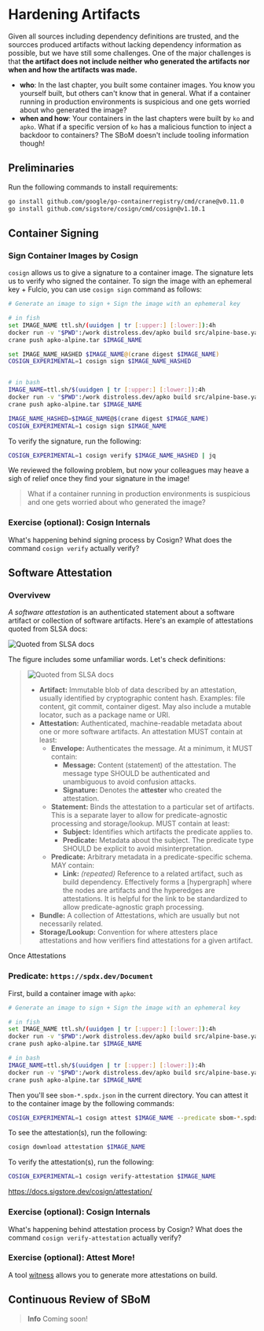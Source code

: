 # Hardening Artifacts

Given all sources including dependency definitions are trusted, and the sourcces produced artifacts without lacking dependency information as possible, but we have still some challenges.
One of the major challenges is that **the artifact does not include neither who generated the artifacts nor when and how the artifacts was made.**

- **who**: In the last chapter, you built some container images. You know you yourself built, but others can't know that in general. What if a container running in production environments is suspicious and one gets worried about who generated the image?
- **when and how**: Your containers in the last chapters were built by `ko` and `apko`. What if a specific version of `ko` has a malicious function to inject a backdoor to containers? The SBoM doesn't include tooling information though!

## Preliminaries

Run the following commands to install requirements:

```sh
go install github.com/google/go-containerregistry/cmd/crane@v0.11.0
go install github.com/sigstore/cosign/cmd/cosign@v1.10.1
```

## Container Signing

### Sign Container Images by Cosign

`cosign` allows us to give a signature to a container image. The signature lets us to verify who signed the container.
To sign the image with an ephemeral key + Fulcio, you can use `cosign sign` command as follows:

```sh
# Generate an image to sign + Sign the image with an ephemeral key

# in fish
set IMAGE_NAME ttl.sh/(uuidgen | tr [:upper:] [:lower:]):4h
docker run -v "$PWD":/work distroless.dev/apko build src/alpine-base.yaml $IMAGE_NAME apko-alpine.tar
crane push apko-alpine.tar $IMAGE_NAME

set IMAGE_NAME_HASHED $IMAGE_NAME@(crane digest $IMAGE_NAME)
COSIGN_EXPERIMENTAL=1 cosign sign $IMAGE_NAME_HASHED


# in bash
IMAGE_NAME=ttl.sh/$(uuidgen | tr [:upper:] [:lower:]):4h
docker run -v "$PWD":/work distroless.dev/apko build src/alpine-base.yaml $IMAGE_NAME apko-alpine.tar
crane push apko-alpine.tar $IMAGE_NAME

IMAGE_NAME_HASHED=$IMAGE_NAME@$(crane digest $IMAGE_NAME)
COSIGN_EXPERIMENTAL=1 cosign sign $IMAGE_NAME
```

To verify the signature, run the following:

```sh
COSIGN_EXPERIMENTAL=1 cosign verify $IMAGE_NAME_HASHED | jq
```

We reviewed the following problem, but now your colleagues may heave a sigh of relief once they find your signature in the image!

> What if a container running in production environments is suspicious and one gets worried about who generated the image?

### Exercise (optional): Cosign Internals

What's happening behind signing process by Cosign? What does the command `cosign verify` actually verify?

## Software Attestation

### Overvivew

_A software attestation_ is an authenticated statement about a software artifact or collection of software artifacts. Here's an example of attestations quoted from SLSA docs:

![Quoted from SLSA docs](https://github.com/slsa-framework/slsa/raw/main/docs/images/attestation_example_english.svg)

The figure includes some unfamiliar words. Let's check definitions:

> ![Quoted from SLSA docs](https://github.com/slsa-framework/slsa/raw/main/docs/images/attestation_layers.svg)
>
> - **Artifact:** Immutable blob of data described by an attestation, usually
>   identified by cryptographic content hash. Examples: file content, git
>   commit, container digest. May also include a mutable locator, such as
>   a package name or URI.
> - **Attestation:** Authenticated, machine-readable metadata about one or more
>   software artifacts. An attestation MUST contain at least:
>   - **Envelope:** Authenticates the message. At a minimum, it MUST contain:
>     - **Message:** Content (statement) of the attestation. The message
>       type SHOULD be authenticated and unambiguous to avoid confusion
>       attacks.
>     - **Signature:** Denotes the **attester** who created the attestation.
>   - **Statement:** Binds the attestation to a particular set of artifacts.
>     This is a separate layer to allow for predicate-agnostic processing
>     and storage/lookup. MUST contain at least:
>     - **Subject:** Identifies which artifacts the predicate applies to.
>     - **Predicate:** Metadata about the subject. The predicate type SHOULD
>       be explicit to avoid misinterpretation.
>   - **Predicate:** Arbitrary metadata in a predicate-specific schema. MAY
>     contain:
>     - **Link:** _(repeated)_ Reference to a related artifact, such as
>       build dependency. Effectively forms a [hypergraph] where the
>       nodes are artifacts and the hyperedges are attestations. It is
>       helpful for the link to be standardized to allow predicate-agnostic
>       graph processing.
> - **Bundle:** A collection of Attestations, which are usually but not
>   necessarily related.
> - **Storage/Lookup:** Convention for where attesters place attestations and
>   how verifiers find attestations for a given artifact.

Once Attestations

### Predicate: `https://spdx.dev/Document`

First, build a container image with `apko`:

```sh
# Generate an image to sign + Sign the image with an ephemeral key

# in fish
set IMAGE_NAME ttl.sh/(uuidgen | tr [:upper:] [:lower:]):4h
docker run -v "$PWD":/work distroless.dev/apko build src/alpine-base.yaml $IMAGE_NAME apko-alpine.tar
crane push apko-alpine.tar $IMAGE_NAME

# in bash
IMAGE_NAME=ttl.sh/$(uuidgen | tr [:upper:] [:lower:]):4h
docker run -v "$PWD":/work distroless.dev/apko build src/alpine-base.yaml $IMAGE_NAME apko-alpine.tar
crane push apko-alpine.tar $IMAGE_NAME
```

Then you'll see `sbom-*.spdx.json` in the current directory. You can attest it to the container image by the following commands:

```sh
COSIGN_EXPERIMENTAL=1 cosign attest $IMAGE_NAME --predicate sbom-*.spdx.json --type spdxjson
```

To see the attestation(s), run the following:

```sh
cosign download attestation $IMAGE_NAME
```

To verify the attestation(s), run the following:

```sh
COSIGN_EXPERIMENTAL=1 cosign verify-attestation $IMAGE_NAME
```

https://docs.sigstore.dev/cosign/attestation/

### Exercise (optional): Cosign Internals

What's happening behind attestation process by Cosign? What does the command `cosign verify-attestation` actually verify?

### Exercise (optional): Attest More!

A tool [witness](https://github.com/testifysec/witness) allows you to generate more attestations on build.

## Continuous Review of SBoM

> **Info**
> Coming soon!
